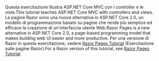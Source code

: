 <span data-ttu-id="f50ce-101">Questa esercitazione illustra ASP.NET Core MVC con i controller e le viste.</span><span class="sxs-lookup"><span data-stu-id="f50ce-101">This tutorial teaches ASP.NET Core MVC with controllers and views.</span></span> <span data-ttu-id="f50ce-102">Le pagine Razor sono una nuova alternativa in ASP.NET Core 2.0, un modello di programmazione basato su pagine che rende più semplice ed efficace la creazione di un'interfaccia utente Web.</span><span class="sxs-lookup"><span data-stu-id="f50ce-102">Razor Pages is a new alternative in ASP.NET Core 2.0, a page-based programming model that makes building web UI easier and more productive.</span></span> <span data-ttu-id="f50ce-103">Per una versione di Razor in questa esercitazione, vedere [Razor Pages Tutorial](xref:mvc/razor-pages/index) (Esercitazione sulle pagine Razor).</span><span class="sxs-lookup"><span data-stu-id="f50ce-103">For a Razor version of this tutorial, see [Razor Pages Tutorial](xref:mvc/razor-pages/index).</span></span> 
